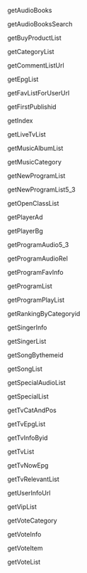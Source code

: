 
<!-- done -->
getAudioBooks


getAudioBooksSearch


getBuyProductList

<!-- done -->
getCategoryList


getCommentListUrl


getEpgList


getFavListForUserUrl


getFirstPublishid

<!-- done -->
getIndex


getLiveTvList


getMusicAlbumList

<!-- done -->
getMusicCategory

<!-- done -->
getNewProgramList


getNewProgramList5_3

<!-- done -->
getOpenClassList


getPlayerAd


getPlayerBg


getProgramAudio5_3


getProgramAudioRel


getProgramFavInfo


getProgramList


getProgramPlayList

<!--  -->
getRankingByCategoryid


getSingerInfo

<!-- done -->
getSingerList

<!-- done -->
getSongBythemeid

<!-- done -->
getSongList

<!-- done -->
getSpecialAudioList

<!-- done -->
getSpecialList

<!-- done -->
getTvCatAndPos

<!-- done -->
getTvEpgList


getTvInfoByid

<!-- done -->
getTvList

<!-- done -->
getTvNowEpg

<!-- done -->
getTvRelevantList


getUserInfoUrl


getVipList


getVoteCategory


getVoteInfo


getVoteItem


getVoteList


